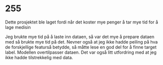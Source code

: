 # 255
Dette prosjektet ble laget fordi når det koster mye penger å tar mye tid for å lage medisin 

Jeg brukte mye tid på å laste inn dataen, så var det mye å prepare dataen med så brukte mye tid på det. Nevner også at jeg ikke hadde peiling på hva de forskjellige 
featurså betydde, så måtte lese en god del for å finne target label. Modellen overtilpasser dataen. Det var også litt utfordring med at jeg ikke hadde tilstrekkelig med
data. 
